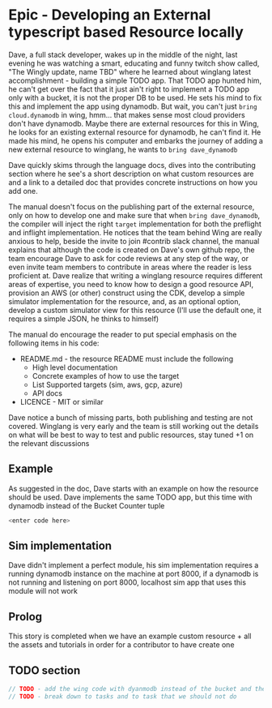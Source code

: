 # Epic - Developing an External typescript based Resource locally

Dave, a full stack developer, wakes up in the middle of the night, last evening he was watching a smart, educating and funny twitch show called, "The Wingly update, name TBD" where he learned about winglang latest accomplishment -  building a simple TODO app. That TODO app hunted him, he can't get over the fact that it just ain't right to implement a TODO app only with a bucket, it is not the proper DB to be used. He sets his mind to fix this and implement the app using dynamodb. But wait, you can't just `bring cloud.dynamodb` in wing, hmm... that makes sense most cloud providers don't have dynamodb. Maybe there are external resources for this in Wing, he looks for an existing external resource for dynamodb, he can't find it. He made his mind, he opens his computer and embarks the journey of adding a new external resource to winglang, he wants to `bring dave_dynamodb`

Dave quickly skims through the language docs, dives into the contributing section where he see's a short description on what custom resources are and a link to a detailed doc that provides concrete instructions on how you add one. 

The manual doesn't focus on the publishing part of the external resource, only on how to develop one and make sure that when `bring dave_dynamodb`, the compiler will inject the right `target` implementation for both the preflight and inflight implementation. He notices that the team behind Wing are really anxious to help, beside the invite to join #contrib slack channel, the manual explains that although the code is created on Dave's own github repo, the team encourage Dave to ask for code reviews at any step of the way, or even invite team members to contribute in areas where the reader is less proficient at. Dave realize that writing a winglang resource requires different areas of expertise, you need to know how to design a good resource API, provision an AWS (or other) construct using the CDK, develop a simple simulator implementation for the resource, and, as an optional option, develop a custom simulator view for this resource (I'll use the default one, it requires a simple JSON, he thinks to himself)

The manual do encourage the reader to put special emphasis on the following items in his code:
- README.md - the resource README must include the following
  - High level documentation 
  - Concrete examples of how to use the target 
  - List Supported targets (sim, aws, gcp, azure)
  - API docs 
- LICENCE - MIT or similar 
  
Dave notice a bunch of missing parts, both publishing and testing are not covered. Winglang is very early and the team is still working out the details on what will be best to way to test and public resources, stay tuned +1 on the relevant discussions

## Example 

As suggested in the doc, Dave starts with an example on how the resource should be used. Dave implements the same TODO app, but this time with dynamodb instead of the Bucket Counter tuple 

```js (wing)
<enter code here>
```

## Sim implementation 

Dave didn't implement a perfect module, his sim implementation requires a running dynamodb instance on the machine at port 8000, if a dynamodb is not running and listening on port 8000, localhost sim app that uses this module will not work


## Prolog 

This story is completed when we have an example custom resource + all the assets and tutorials in order for a contributor to have create one

## TODO section

```js
// TODO - add the wing code with dyanmodb instead of the bucket and the counter 
// TODO - break down to tasks and to task that we should not do 
```

